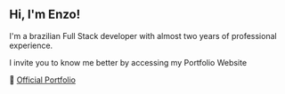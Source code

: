 ## Hi, I'm Enzo!
I'm a brazilian Full Stack developer with almost two years of professional experience.

I invite you to know me better by accessing my Portfolio Website

:link: [Official Portfolio](https://enzomosman.com)

